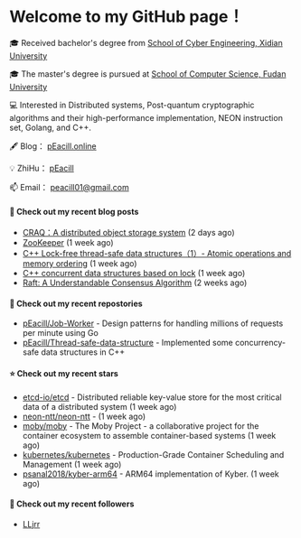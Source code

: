 # Welcome to my GitHub page！

🎓 Received bachelor's degree from [School of Cyber Engineering, Xidian University](https://ce.xidian.edu.cn/)

🎓 The master's degree is pursued at [School of Computer Science, Fudan University](https://cs.fudan.edu.cn/)

💻 Interested in Distributed systems, Post-quantum cryptographic algorithms and their high-performance implementation, NEON instruction set, Golang, and C++.

🖋 Blog： [pEacill.online](https://peacill.online/)

💡 ZhiHu： [pEacill](https://www.zhihu.com/people/mimanchi-61-67)

📫 Email： [peacill01@gmail.com](mailto:peacill01@gmail.com)

#### 📜 Check out my recent blog posts

- [CRAQ：A distributed object storage system](https://peacill.online/post/7899.html) (2 days ago)
- [ZooKeeper](https://peacill.online/post/7340.html) (1 week ago)
- [C&#43;&#43; Lock-free thread-safe data structures（1）- Atomic operations and memory ordering](https://peacill.online/post/303.html) (1 week ago)
- [C&#43;&#43; concurrent data structures based on lock](https://peacill.online/post/20527.html) (1 week ago)
- [Raft: A Understandable Consensus Algorithm](https://peacill.online/post/9989.html) (2 weeks ago)

#### 🌱 Check out my recent repostories

- [pEacill/Job-Worker](https://github.com/pEacill/Job-Worker) - Design patterns for handling millions of requests per minute using Go
- [pEacill/Thread-safe-data-structure](https://github.com/pEacill/Thread-safe-data-structure) - Implemented some concurrency-safe data structures in C&#43;&#43;

#### ⭐ Check out my recent stars

- [etcd-io/etcd](https://github.com/etcd-io/etcd) - Distributed reliable key-value store for the most critical data of a distributed system (1 week ago)
- [neon-ntt/neon-ntt](https://github.com/neon-ntt/neon-ntt) -  (1 week ago)
- [moby/moby](https://github.com/moby/moby) - The Moby Project - a collaborative project for the container ecosystem to assemble container-based systems (1 week ago)
- [kubernetes/kubernetes](https://github.com/kubernetes/kubernetes) - Production-Grade Container Scheduling and Management (1 week ago)
- [psanal2018/kyber-arm64](https://github.com/psanal2018/kyber-arm64) - ARM64 implementation of Kyber. (1 week ago)

#### 👯 Check out my recent followers

- [LLjrr](https://github.com/LLjrr)


